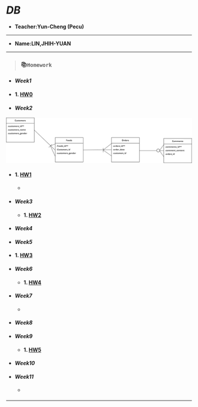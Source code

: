 # *DB*

+ **Teacher:Yun-Cheng (Pecu)**

---
+ **Name:LIN,JHIH-YUAN** 
***
> ### 📚`Homework`
+ #### *Week1*
+ #### 1. [HW0](https://youtu.be/6AAzey3okmA)
+ #### *Week2*
![HW1 ERD Digram](https://github.com/dennis910926/DB/blob/main/Untitled.png)
+ #### 1. [HW1](https://youtu.be/i0snv1-7T8o)
  + ####
+ #### *Week3*
  + #### 1. [HW2](https://youtu.be/fhLV2TfxrnQ)
+ #### *Week4*
+ #### *Week5*
 + #### 1. [HW3](https://youtu.be/dUrunaJdL0M) 
+ #### *Week6*
  + #### 1. [HW4](https://youtu.be/472AgRGLpnU)
+ #### *Week7*
  + #### 
+ #### *Week8*
+ #### *Week9*
   + #### 1. [HW5](https://youtu.be/xMnDxuzJdDE)
+ #### *Week10*
+ #### *Week11*
  + #### 
***

